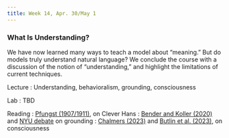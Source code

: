 ```yaml
---
title: Week 14, Apr. 30/May 1
---
```


### What Is Understanding?

We have now learned many ways to teach a model about “meaning.” But do models truly understand natural language? We conclude the course with a discussion of the notion of “understanding,” and highlight the limitations of current techniques.

Lecture
: Understanding, behavioralism, grounding, consciousness

Lab
: TBD

Reading
: [Pfungst (1907/1911)](https://www.gutenberg.org/ebooks/33936), on Clever Hans
: [Bender and Koller (2020)](https://aclanthology.org/2020.acl-main.463/) and [NYU debate](https://www.youtube.com/watch?v=x10964w00zk) on grounding
: [Chalmers (2023)](https://arxiv.org/abs/2303.07103) and [Butlin et al. (2023)](https://arxiv.org/abs/2308.08708), on consciousness